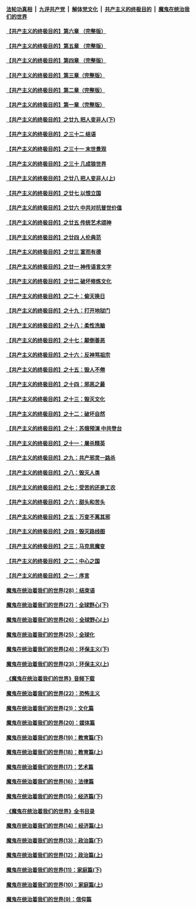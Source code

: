 

####  [法轮功真相](../../../../basic/blob/master/README.md?t=07080731) &nbsp;|&nbsp; [九评共产党](../../../../9ping.md/blob/master/README.md?t=07080731) &nbsp;|&nbsp; [解体党文化](../../../../jtdwh.md/blob/master/README.md?t=07080731)  &nbsp;|&nbsp; [共产主义的终极目的](../../../../gczydzjmd.md/blob/master/README.md?t=07080731) &nbsp;|&nbsp; [魔鬼在统治我们的世界](../../../../mgztzwmdsj.md/blob/master/README.md?t=07080731) 

#### [【共产主义的终极目的】第六章 （完整版）](../pages/nsc422/n11428913.md?t=07080731) 

#### [【共产主义的终极目的】第五章 （完整版）](../pages/nsc422/n11428912.md?t=07080731) 

#### [【共产主义的终极目的】第四章 （完整版）](../pages/nsc422/n11428907.md?t=07080731) 

#### [【共产主义的终极目的】第三章（完整版）](../pages/nsc422/n11428848.md?t=07080731) 

#### [【共产主义的终极目的】第二章（完整版）](../pages/nsc422/n11428831.md?t=07080731) 

#### [【共产主义的终极目的】第一章（完整版）](../pages/nsc422/n11417651.md?t=07080731) 

#### [【共产主义的终极目的】之廿九 把人变非人(下)](../pages/nsc422/n11344140.md?t=07080731) 

#### [【共产主义的终极目的】之三十二 结语](../pages/nsc422/n11360535.md?t=07080731) 

#### [【共产主义的终极目的】之三十一 末世景观](../pages/nsc422/n11351129.md?t=07080731) 

#### [【共产主义的终极目的】之三十 几成狼世界](../pages/nsc422/n11348280.md?t=07080731) 

#### [【共产主义的终极目的】之廿八 把人变非人(上)](../pages/nsc422/n11340492.md?t=07080731) 

#### [【共产主义的终极目的】之廿七 以恨立国](../pages/nsc422/n11336944.md?t=07080731) 

#### [【共产主义的终极目的】之廿六 中共对抗普世价值](../pages/nsc422/n11324785.md?t=07080731) 

#### [【共产主义的终极目的】之廿五 传统艺术颂神](../pages/nsc422/n11296396.md?t=07080731) 

#### [【共产主义的终极目的】之廿四 人伦典范](../pages/nsc422/n11296397.md?t=07080731) 

#### [【共产主义的终极目的】之廿三 富而有德](../pages/nsc422/n11283598.md?t=07080731) 

#### [【共产主义的终极目的】之廿一 神传语言文字](../pages/nsc422/n11263265.md?t=07080731) 

#### [【共产主义的终极目的】之廿二 破坏修炼文化](../pages/nsc422/n11245728.md?t=07080731) 

#### [【共产主义的终极目的】之二十：偷天换日](../pages/nsc422/n11238846.md?t=07080731) 

#### [【共产主义的终极目的】之十九：打开地狱门](../pages/nsc422/n11206376.md?t=07080731) 

#### [【共产主义的终极目的】之十八：柔性洗脑](../pages/nsc422/n11199994.md?t=07080731) 

#### [【共产主义的终极目的】之十七：颠倒善恶](../pages/nsc422/n11179782.md?t=07080731) 

#### [【共产主义的终极目的】之十六：反神骂祖宗](../pages/nsc422/n11166798.md?t=07080731) 

#### [【共产主义的终极目的】之十五：毁人不倦](../pages/nsc422/n11166792.md?t=07080731) 

#### [【共产主义的终极目的】之十四：邪恶之最](../pages/nsc422/n11150249.md?t=07080731) 

#### [【共产主义的终极目的】之十三：毁灭文化](../pages/nsc422/n11135227.md?t=07080731) 

#### [【共产主义的终极目的】之十二：破坏自然](../pages/nsc422/n11135214.md?t=07080731) 

#### [【共产主义的终极目的】之十：苏俄预演 中共登台](../pages/nsc422/n11118424.md?t=07080731) 

#### [【共产主义的终极目的】之十一：屠杀精英](../pages/nsc422/n11118442.md?t=07080731) 

#### [【共产主义的终极目的】之九：共产邪灵一路杀](../pages/nsc422/n11114139.md?t=07080731) 

#### [【共产主义的终极目的】之八：毁灭人类](../pages/nsc422/n11108503.md?t=07080731) 

#### [【共产主义的终极目的】之七：受苦的还是工农](../pages/nsc422/n11101809.md?t=07080731) 

#### [【共产主义的终极目的】之六：甜头和苦头](../pages/nsc422/n11096971.md?t=07080731) 

#### [【共产主义的终极目的】之五：万变不离其邪](../pages/nsc422/n11091285.md?t=07080731) 

#### [【共产主义的终极目的】之四：毁灭路线图](../pages/nsc422/n11086284.md?t=07080731) 

#### [【共产主义的终极目的】之三：马克思魔变](../pages/nsc422/n11061941.md?t=07080731) 

#### [【共产主义的终极目的】之二：中心之国](../pages/nsc422/n11047728.md?t=07080731) 

#### [【共产主义的终极目的】之一：序言](../pages/nsc422/n11086077.md?t=07080731) 

#### [魔鬼在统治着我们的世界(28)：结束语](../pages/nsc422/n10936246.md?t=07080731) 

#### [魔鬼在统治着我们的世界(27)：全球野心(下)](../pages/nsc422/n10928319.md?t=07080731) 

#### [魔鬼在统治着我们的世界(26)：全球野心(上)](../pages/nsc422/n10900318.md?t=07080731) 

#### [魔鬼在统治着我们的世界(25)：全球化](../pages/nsc422/n10788205.md?t=07080731) 

#### [魔鬼在统治着我们的世界(24)：环保主义(下)](../pages/nsc422/n10695307.md?t=07080731) 

#### [魔鬼在统治着我们的世界(23)：环保主义(上)](../pages/nsc422/n10688613.md?t=07080731) 

#### [《魔鬼在统治着我们的世界》音频下载](../pages/nsc422/n10635553.md?t=07080731) 

#### [魔鬼在统治着我们的世界(22)：恐怖主义](../pages/nsc422/n10614727.md?t=07080731) 

#### [魔鬼在统治着我们的世界(21)：文化篇](../pages/nsc422/n10597706.md?t=07080731) 

#### [魔鬼在统治着我们的世界(20)：媒体篇](../pages/nsc422/n10586579.md?t=07080731) 

#### [魔鬼在统治着我们的世界(19)：教育篇(下)](../pages/nsc422/n10564808.md?t=07080731) 

#### [魔鬼在统治着我们的世界(18)：教育篇(上)](../pages/nsc422/n10526970.md?t=07080731) 

#### [魔鬼在统治着我们的世界(17)：艺术篇](../pages/nsc422/n10499093.md?t=07080731) 

#### [魔鬼在统治着我们的世界(16)：法律篇](../pages/nsc422/n10485969.md?t=07080731) 

#### [魔鬼在统治着我们的世界(15)：经济篇(下)](../pages/nsc422/n10469975.md?t=07080731) 

#### [《魔鬼在统治着我们的世界》全书目录](../pages/nsc422/n10464261.md?t=07080731) 

#### [魔鬼在统治着我们的世界(14)：经济篇(上)](../pages/nsc422/n10457370.md?t=07080731) 

#### [魔鬼在统治着我们的世界(13)：政治篇(下)](../pages/nsc422/n10448270.md?t=07080731) 

#### [魔鬼在统治着我们的世界(12)：政治篇(上)](../pages/nsc422/n10444576.md?t=07080731) 

#### [魔鬼在统治着我们的世界(11)：家庭篇(下)](../pages/nsc422/n10440961.md?t=07080731) 

#### [魔鬼在统治着我们的世界(10)：家庭篇(上)](../pages/nsc422/n10435448.md?t=07080731) 

#### [魔鬼在统治着我们的世界(9)：信仰篇](../pages/nsc422/n10432159.md?t=07080731) 

